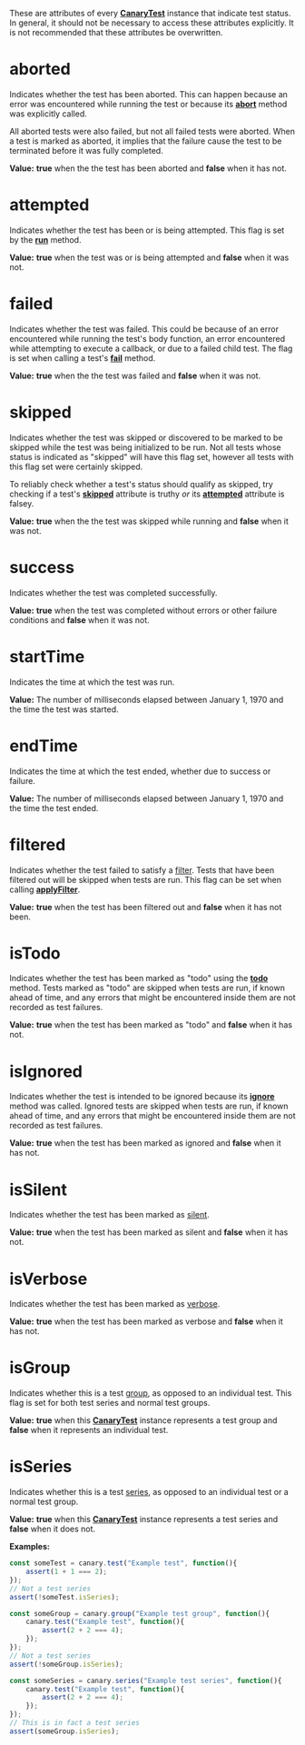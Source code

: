 These are attributes of every [**CanaryTest**](api-introduction.md) instance that indicate test status. In general, it should not be necessary to access these attributes explicitly. It is not recommended that these attributes be overwritten.

# aborted

Indicates whether the test has been aborted. This can happen because an error was encountered while running the test or because its [**abort**](api-advanced-usage.md#abort) method was explicitly called.

All aborted tests were also failed, but not all failed tests were aborted. When a test is marked as aborted, it implies that the failure cause the test to be terminated before it was fully completed.

**Value:** **true** when the the test has been aborted and **false** when it has not.

# attempted

Indicates whether the test has been or is being attempted. This flag is set by the [**run**](api-running-tests.md#run) method.

**Value:** **true** when the test was or is being attempted and **false** when it was not.

# failed

Indicates whether the test was failed. This could be because of an error encountered while running the test's body function, an error encountered while attempting to execute a callback, or due to a failed child test. The flag is set when calling a test's [**fail**](api-advanced-usage#fail) method.

**Value:** **true** when the the test was failed and **false** when it was not.

# skipped

Indicates whether the test was skipped or discovered to be marked to be skipped while the test was being initialized to be run. Not all tests whose status is indicated as "skipped" will have this flag set, however all tests with this flag set were certainly skipped.

To reliably check whether a test's status should qualify as skipped, try checking if a test's [**skipped**](api-status-attributes.md#skipped) attribute is truthy _or_ its [**attempted**](api-status-attributes.md#attempted) attribute is falsey.

**Value:** **true** when the the test was skipped while running and **false** when it was not.

# success

Indicates whether the test was completed successfully.

**Value:** **true** when the test was completed without errors or other failure conditions and **false** when it was not.

# startTime

Indicates the time at which the test was run.

**Value:** The number of milliseconds elapsed between January 1, 1970 and the time the test was started.

# endTime

Indicates the time at which the test ended, whether due to success or failure.

**Value:** The number of milliseconds elapsed between January 1, 1970 and the time the test ended.

# filtered

Indicates whether the test failed to satisfy a [filter](api-filtering-tests.md). Tests that have been filtered out will be skipped when tests are run. This flag can be set when calling [**applyFilter**](api-filtering-tests.md#applyfilter).

**Value:** **true** when the test has been filtered out and **false** when it has not been.

# isTodo

Indicates whether the test has been marked as "todo" using the [**todo**](api-skipping-tests.md#todo) method. Tests marked as "todo" are skipped when tests are run, if known ahead of time, and any errors that might be encountered inside them are not recorded as test failures.

**Value:** **true** when the test has been marked as "todo" and **false** when it has not.

# isIgnored

Indicates whether the test is intended to be ignored because its [**ignore**](api-skipping-tests.md#ignore) method was called. Ignored tests are skipped when tests are run, if known ahead of time, and any errors that might be encountered inside them are not recorded as test failures.

**Value:** **true** when the test has been marked as ignored and **false** when it has not.

# isSilent

Indicates whether the test has been marked as [silent](api-logging.md#silent).

**Value:** **true** when the test has been marked as silent and **false** when it has not.

# isVerbose

Indicates whether the test has been marked as [verbose](api-logging.md#verbose).

**Value:** **true** when the test has been marked as verbose and **false** when it has not.

# isGroup

Indicates whether this is a test [group](api-adding-tests#group), as opposed to an individual test. This flag is set for both test series and normal test groups.

**Value:** **true** when this [**CanaryTest**](api-introduction.md) instance represents a test group and **false** when it represents an individual test.

# isSeries

Indicates whether this is a test [series](api-adding-tests#series), as opposed to an individual test or a normal test group.

**Value:** **true** when this [**CanaryTest**](api-introduction.md) instance represents a test series and **false** when it does not.

**Examples:**

``` js
const someTest = canary.test("Example test", function(){
    assert(1 + 1 === 2);
});
// Not a test series
assert(!someTest.isSeries);
```

``` js
const someGroup = canary.group("Example test group", function(){
    canary.test("Example test", function(){
        assert(2 + 2 === 4);
    });
});
// Not a test series
assert(!someGroup.isSeries);
```

``` js
const someSeries = canary.series("Example test series", function(){
    canary.test("Example test", function(){
        assert(2 + 2 === 4);
    });
});
// This is in fact a test series
assert(someGroup.isSeries);
```

